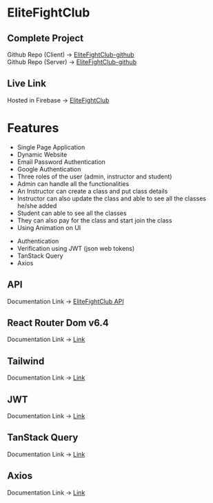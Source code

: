 # EliteFightClub

## Complete Project

Github Repo (Client) -> [EliteFightClub-github](https://github.com/programming-hero-web-course1/b712-summer-camp-client-side-yeasinrafee) </br>
Github Repo (Server) -> [EliteFightClub-github](https://github.com/programming-hero-web-course1/b7a12-summer-camp-server_side-yeasinrafee)

## Live Link

Hosted in Firebase -> [EliteFightClub](https://elite-fight-club.web.app/)

# Features

- Single Page Application
- Dynamic Website
- Email Password Authentication
- Google Authentication
- Three roles of the user (admin, instructor and student)
- Admin can handle all the functionalities
- An Instructor can create a class and put class details
- Instructor can also update the class and able to see all the classes he/she added
- Student can able to see all the classes
- They can also pay for the class and start join the class
- Using Animation on UI

* Authentication
* Verification using JWT (json web tokens)
* TanStack Query
* Axios

## API

Documentation Link -> [EliteFightClub API](https://elite-fight-club-server.vercel.app/classes)

## React Router Dom v6.4

Documentation Link -> [Link](https://reactrouter.com/en/main/start/overview)

## Tailwind

Documentation Link -> [Link](https://tailwindcss.com/docs/installation)

## JWT

Documentation Link -> [Link](https://jwt.io/)

## TanStack Query

Documentation Link -> [Link](https://tanstack.com/query/latest)

## Axios

Documentation Link -> [Link](https://axios-http.com/docs/intro)
